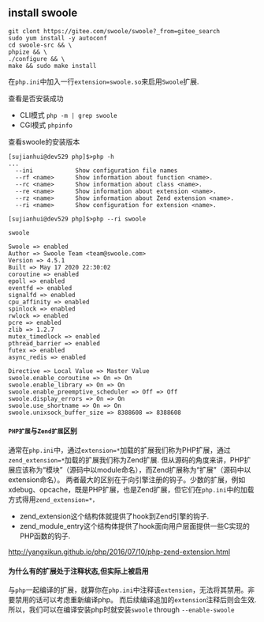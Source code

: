 ## install swoole 
    
    git clont https://gitee.com/swoole/swoole?_from=gitee_search
    sudo yum install -y autoconf
    cd swoole-src && \
    phpize && \
    ./configure && \
    make && sudo make install
    
在`php.ini`中加入一行`extension=swoole.so`来启用`Swoole`扩展.
    
查看是否安装成功
    
 - CLI模式 `php -m | grep swoole`
 - CGI模式 `phpinfo`
 
查看swoole的安装版本
    
    [sujianhui@dev529 php]$>php -h
    ...    
      --ini            Show configuration file names
      --rf <name>      Show information about function <name>.
      --rc <name>      Show information about class <name>.
      --re <name>      Show information about extension <name>.
      --rz <name>      Show information about Zend extension <name>.
      --ri <name>      Show configuration for extension <name>.

    [sujianhui@dev529 php]$>php --ri swoole
    
    swoole
    
    Swoole => enabled
    Author => Swoole Team <team@swoole.com>
    Version => 4.5.1
    Built => May 17 2020 22:30:02
    coroutine => enabled
    epoll => enabled
    eventfd => enabled
    signalfd => enabled
    cpu_affinity => enabled
    spinlock => enabled
    rwlock => enabled
    pcre => enabled
    zlib => 1.2.7
    mutex_timedlock => enabled
    pthread_barrier => enabled
    futex => enabled
    async_redis => enabled
    
    Directive => Local Value => Master Value
    swoole.enable_coroutine => On => On
    swoole.enable_library => On => On
    swoole.enable_preemptive_scheduler => Off => Off
    swoole.display_errors => On => On
    swoole.use_shortname => On => On
    swoole.unixsock_buffer_size => 8388608 => 8388608

    
#### `PHP扩展`与`Zend扩展`区别

通常在`php.ini`中，通过`extension=*`加载的扩展我们称为PHP扩展，通过`zend_extension=*`加载的扩展我们称为Zend扩展.
但从源码的角度来讲，PHP扩展应该称为“模块”（源码中以module命名），而Zend扩展称为“扩展”（源码中以extension命名）。
两者最大的区别在于向引擎注册的钩子。少数的扩展，例如xdebug、opcache，既是PHP扩展，也是Zend扩展，但它们在`php.ini`中的加载方式得用`zend_extension=*，`

 - zend_extension这个结构体就提供了hook到Zend引擎的钩子.
 - zend_module_entry这个结构体提供了hook面向用户层面提供一些C实现的PHP函数的钩子.

http://yangxikun.github.io/php/2016/07/10/php-zend-extension.html

#### 为什么有的扩展处于注释状态,但实际上被启用 

与`php`一起编译的扩展，就算你在`php.ini`中注释该`extension`，无法将其禁用。非要禁用的话可以考虑重新编译php。
而后续编译追加的`extension`注释后则会生效.所以，我们可以在编译安装php时就安装`swoole` through `--enable-swoole`    